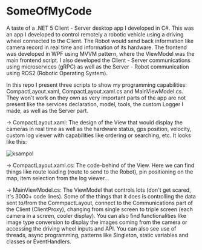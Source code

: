 # SomeOfMyCode
A taste of a .NET 5 Client - Server desktop app I developed in C#. This was an app I developed to control remotely a robotic vehicle using a driving wheel connected to the Client. The Robot would send back information like camera record in real time and information of its hardware. The frontend was developed in WPF using MVVM pattern, where the ViewModel was the main frontend script. I also developed the Client - Server communications using microservices (gRPC) as well as the Server - Robot communication using ROS2 (Robotic Operating System).

In this repo I present three scripts to show my programming capabilities: CompactLayout.xaml, CompactLayout.xaml.cs and MainViewModel.cs.
They won't work on they own as very important parts of the app are not present like the services declaration, model, tools, the custom Logger I made, as well as the Server part.

-> CompactLayout.xaml: The design of the View that would display the cameras in real time as well as the hardware status, gps position, velocity, custom log viewer with capabilities like ordering or searching, etc. It looks like this:

![ksampol](https://user-images.githubusercontent.com/28361405/156815795-300892dd-8381-4bcf-8526-c1d9fb185d45.PNG)

-> CompactLayout.xaml.cs: The code-behind of the View. Here we can find things like route loading (route to send to the Robot), pin positioning on the map, item selection from the log viewer...

-> MainViewModel.cs: The ViewModel that controls lots (don't get scared, it's 3000+ code lines). Some of the things that it does is controlling the data sent to/from the CommpactLayout, connect to the Communications part of the Client (ClientProxy), changing from single screen to triple screen (each camera in a screen, cooler display). You can also find functionalities like image type conversion to display the images coming from the camera or accessing the driving wheel inputs and API. You can also see use of threads, async programming, patterns like Singleton, static variables and classes or EventHandlers.
